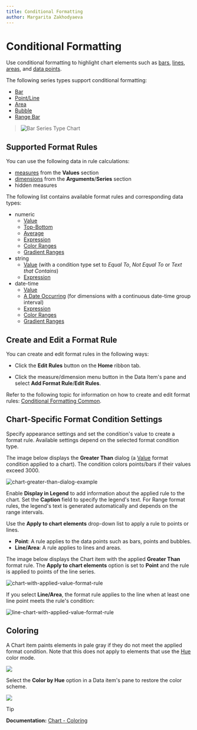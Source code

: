 ```yaml
---
title: Conditional Formatting
author: Margarita Zakhodyaeva
---
```

# Conditional Formatting

Use conditional formatting to highlight chart elements such as [bars](series/bar-series.md), [lines](series/point-and-line-series.md), [areas](series/area-series.md), and [data points](series/point-and-line-series.md).

The following series types support conditional formatting:
* [Bar](series/bar-series.md)
* [Point/Line](series/point-and-line-series.md)
* [Area](series/area-series.md)
* [Bubble](series/weighted-series.md)
* [Range Bar](series/range-series.md)

>![Bar Series Type Chart](../../../../images/chart-bar-series-type-with-conditional-formatting-applied.png)
## Supported Format Rules

You can use the following data in rule calculations:

- [measures](../../bind-dashboard-items-to-data/bind-dashboard-items-to-data.md) from the **Values** section 
- [dimensions](../../bind-dashboard-items-to-data/bind-dashboard-items-to-data.md) from the **Arguments**/**Series** section 
- hidden measures 

The following list contains available format rules and corresponding data types:

* numeric
	* [Value](../../appearance-customization/conditional-formatting/value.md)
	* [Top-Bottom](../../appearance-customization/conditional-formatting/top-bottom.md)
	* [Average](../../appearance-customization/conditional-formatting/average.md)
	* [Expression](../../appearance-customization/conditional-formatting/expression.md)
	* [Color Ranges](../../appearance-customization/conditional-formatting/color-ranges.md)
	* [Gradient Ranges](../../appearance-customization/conditional-formatting/gradient-ranges.md)
* string 
	* [Value](../../appearance-customization/conditional-formatting/value.md) (with a condition type set to _Equal To_, _Not Equal To_ or _Text that Contains_)
	* [Expression](../../appearance-customization/conditional-formatting/expression.md)
* date-time
	* [Value](../../appearance-customization/conditional-formatting/value.md)
	* [A Date Occurring](../../appearance-customization/conditional-formatting/value.md) (for dimensions with a continuous date-time group interval)
	* [Expression](../../appearance-customization/conditional-formatting/expression.md)
	* [Color Ranges](../../appearance-customization/conditional-formatting/color-ranges.md)
	* [Gradient Ranges](../../appearance-customization/conditional-formatting/gradient-ranges.md)
	
## Create and Edit a Format Rule

You can create and edit format rules in the following ways:

* Click the **Edit Rules** button on the **Home** ribbon tab. 

* Click the measure/dimension menu button in the Data Item's pane and select **Add Format Rule**/**Edit Rules**. 

Refer to the following topic for information on how to create and edit format rules: [Conditional Formatting Common](../../appearance-customization/conditional-formatting.md).

## Chart-Specific Format Condition Settings

Specify appearance settings and set the condition's value to create a format rule. Available settings depend on the selected format condition type.

The image below displays the **Greater Than** dialog (a [Value](../../appearance-customization/conditional-formatting/value.md) format condition applied to a chart). The condition colors points/bars if their values exceed 3000.

![chart-greater-than-dialog-example](../../../../images/chart-greater-than-dialog-example.png)

Enable **Display in Legend** to add information about the applied rule to the chart. Set the **Caption** field to specify the legend's text. For Range format rules, the legend's text is generated automatically and depends on the range intervals.

Use the **Apply to chart elements** drop-down list to apply a rule to points or lines.

* **Point**: A rule applies to the data points such as bars, points and bubbles.
* **Line/Area**: A rule applies to lines and areas.

The image below displays the Chart item with the applied **Greater Than** format rule. The **Apply to chart elements** option is set to **Point** and the rule is applied to points of the line series. 

![chart-with-applied-value-format-rule](../../../../images/chart-with-applied-value-format-rule.png)

If you select **Line/Area**, the format rule applies to the line when at least one line point meets the rule's condition: 

![line-chart-with-applied-value-format-rule](../../../../images/line-chart-with-applied-value-format-rule.png)

## Coloring

A Chart item paints elements in pale gray if they do not meet the applied format condition. Note that this does not apply to elements that use the [Hue](coloring.md) color mode.

![](../../../../images/chart-coloring-by-default-cf.png)

Select the **Color by Hue** option in a Data item's pane to restore the color scheme.

![](../../../../images/chart-coloring-by-hue-with-applied-format-rule.png)

> [!Tip]
> **Documentation:**
> [Chart - Coloring](coloring.md)
